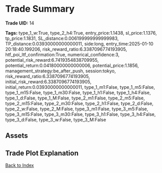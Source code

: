 # Trade Summary

**Trade UID:** 14 

**Tags:** type_1_w:True, type_2_h4:True, entry_price:1.1438, sl_price:1.1376, tp_price:1.1831, SL_distance:0.006199999999999983, TP_distance:0.03930000000000011, side:long, entry_time:2025-01-10 20:18:40.199206, risk_reward_ratio:6.3387096774193905, htf_poi_ltf_confirmation:True, numerical_confidence:3, potential_risk_reward:6.7419354838709955, potential_return:0.04180000000000006, potential_price:1.1856, management_strategy:be_after_push, session:tokyo, risk_reward_ratio:6.3387096774193905, initial_risk_reward:6.3387096774193905, initial_return:0.03930000000000011, type_1_m1:False, type_1_m5:False, type_1_m15:False, type_1_m30:False, type_1_h1:False, type_1_h4:False, type_1_d:False, type_1_M:False, type_2_m1:False, type_2_m5:False, type_2_m15:False, type_2_m30:False, type_2_h1:False, type_2_d:False, type_2_w:False, type_2_M:False, type_3_m1:False, type_3_m5:False, type_3_m15:False, type_3_m30:False, type_3_h1:False, type_3_h4:False, type_3_d:False, type_3_w:False, type_3_M:False

## Assets

## Trade Plot Explanation


[Back to Index](index.md)
